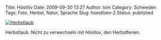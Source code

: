 Title: Höstlöv
Date: 2009-09-30 13:27
Author: tom
Category: Schweden
Tags: Foto, Herbst, Natur, Sprache
Slug: hoestloev-2
Status: published

[![Herbstlaub](/pic/hostlovbjork_s.jpg "Herbstlaub")](/pic/hostlovbjork_l.jpg)

Herbstlaub. Nicht zu verwechseln mit *Höstlov*, den Herbstferien.

